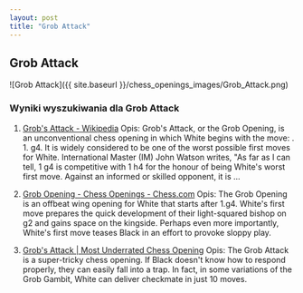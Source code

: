 ```yaml
---
layout: post
title: "Grob Attack"
---
```


## Grob Attack
![Grob Attack]({{ site.baseurl }}/chess_openings_images/Grob_Attack.png)

### Wyniki wyszukiwania dla Grob Attack
1. [Grob's Attack - Wikipedia](https://en.wikipedia.org/wiki/Grob's_Attack)
   Opis: Grob's Attack, or the Grob Opening, is an unconventional chess opening in which White begins with the move: . 1. g4. It is widely considered to be one of the worst possible first moves for White. International Master (IM) John Watson writes, "As far as I can tell, 1 g4 is competitive with 1 h4 for the honour of being White's worst first move. Against an informed or skilled opponent, it is ...

2. [Grob Opening - Chess Openings - Chess.com](https://www.chess.com/openings/Grob-Opening)
   Opis: The Grob Opening is an offbeat wing opening for White that starts after 1.g4. White's first move prepares the quick development of their light-squared bishop on g2 and gains space on the kingside. Perhaps even more importantly, White's first move teases Black in an effort to provoke sloppy play.

3. [Grob's Attack | Most Underrated Chess Opening](https://chess-teacher.com/grobs-attack/)
   Opis: The Grob Attack is a super-tricky chess opening. If Black doesn't know how to respond properly, they can easily fall into a trap. In fact, in some variations of the Grob Gambit, White can deliver checkmate in just 10 moves.